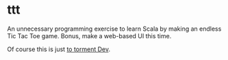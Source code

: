 # ttt
An unnecessary programming exercise to learn Scala by making an endless Tic Tac Toe game. Bonus, make a web-based UI this time.

Of course this is just [to torment Dev](https://github.com/dixit81/tictactoe).